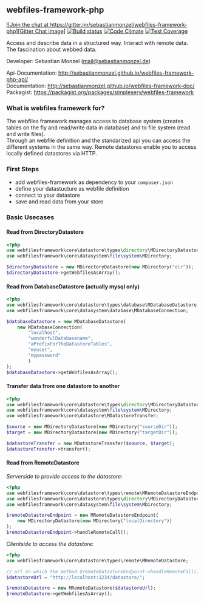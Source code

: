 ## webfiles-framework-php

[![Join the chat at https://gitter.im/sebastianmonzel/webfiles-framework-php][Gitter Chat image]][Gitter Chat link]
[![Build status][Travis Develop image]][Travis Develop link]
[![Code Climate][Codeclimate image]][Codeclimate link]
[![Test Coverage][Codeclimate coverage image]][Codeclimate coverage link]

[Gitter Chat image]: https://badges.gitter.im/sebastianmonzel/webfiles-framework-php.svg
[Gitter Chat link]: https://gitter.im/sebastianmonzel/webfiles-framework-php?utm_source=badge&utm_medium=badge&utm_campaign=pr-badge&utm_content=badge

[Travis Develop image]: https://img.shields.io/travis/sebastianmonzel/webfiles-framework-php/develop.svg?style=flat-square
[Travis Develop link]: https://travis-ci.org/sebastianmonzel/webfiles-framework-php

[Codeclimate image]: https://codeclimate.com/github/sebastianmonzel/webfiles-framework-php/badges/gpa.svg
[Codeclimate link]: https://codeclimate.com/github/sebastianmonzel/webfiles-framework-php

[Codeclimate coverage image]: https://codeclimate.com/github/sebastianmonzel/webfiles-framework-php/badges/coverage.svg
[Codeclimate coverage link]: https://codeclimate.com/github/sebastianmonzel/webfiles-framework-php/coverage


Access and describe data in a structured way. Interact with remote data.
The fascination about webbed data.

Developer: Sebastian Monzel (mail@sebastianmonzel.de)

Api-Documentation: http://sebastianmonzel.github.io/webfiles-framework-php-api/<br />
Documentation: http://sebastianmonzel.github.io/webfiles-framework-doc/<br />
Packagist: https://packagist.org/packages/simpleserv/webfiles-framework

### What is webfiles framework for?
The webfiles framework manages access to database system (creates tables on the fly and 
read/write data in database) and to file system (read and write files).  
Through an webfile definition and the standarized api you can access the different systems
in the same way. Remote datastores enable you to access locally defined datastores via HTTP.

### First Steps
 - add webfiles-framework as dependency to your `composer.json`
 - define your datastucture as webfile definition
 - connect to your datastore
 - save and read data from your store


### Basic Usecases

#### Read from DirectoryDatastore
```php
<?php
use webfilesframework\core\datastore\types\directory\MDirectoryDatastore;
use webfilesframework\core\datasystem\file\system\MDirectory;

$directoryDatastore = new MDirectoryDatastore(new MDirectory("dir"));
$directoryDatastore->getWebfilesAsArray();
```
#### Read from DatabaseDatastore (actually mysql only)
```php
<?php
use webfilesframework\core\datastore\types\database\MDatabaseDatastore;
use webfilesframework\core\datasystem\database\MDatabaseConnection;

$databaseDatastore = new MDatabaseDatastore(
    new MDatabaseConnection(
        "localhost",
        "wonderfulDatabasename",
        "aPrefixForTheDatastoreTables",
        "myuser",
        "mypassword"
        )
);
$databaseDatastore->getWebfilesAsArray();

```


#### Transfer data from one datastore to another
```php
<?php
use webfilesframework\core\datastore\types\directory\MDirectoryDatastore;
use webfilesframework\core\datasystem\file\system\MDirectory;
use webfilesframework\core\datastore\MDatastoreTransfer;

$source = new MDirectoryDatastore(new MDirectory("sourceDir"));
$target = new MDirectoryDatastore(new MDirectory("targetDir"));

$datastoreTransfer = new MDatastoreTransfer($source, $target);
$datastoreTransfer->transfer();

```
#### Read from RemoteDatastore

*Serverside to provide access to the datastore:*
```php
<?php
use webfilesframework\core\datastore\types\remote\MRemoteDatastoreEndpoint; 
use webfilesframework\core\datastore\types\directory\MDirectoryDatastore;
use webfilesframework\core\datasystem\file\system\MDirectory;

$remoteDatastoreEndpoint = new MRemoteDatastoreEndpoint(
    new MDirectoryDatastore(new MDirectory("localDirectory"))
);
$remoteDatastoreEndpoint->handleRemoteCall();
```

*Clientside to access the datastore:*
```php
<?php
use webfilesframework\core\datastore\types\remote\MRemoteDatastore;

// url on which the method $remoteDatastoreEndpoint->handleRemoteCall(); is reachable:
$datastoreUrl = "http://localhost:1234/datastore/";

$remoteDatastore = new MRemoteDatastore($datastoreUrl);
$remoteDatastore->getWebfilesAsArray();
```
